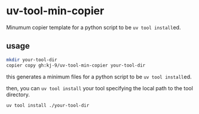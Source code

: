 # uv-tool-min-copier

Minumum copier template for a python script to be `uv tool install`ed.

## usage

```bash
mkdir your-tool-dir
copier copy gh:kj-9/uv-tool-min-copier your-tool-dir
```

this generates a minimum files for a python script to be `uv tool install`ed.


then, you can `uv tool install` your tool specifying the local path to the tool directory.
```
uv tool install ./your-tool-dir
```

